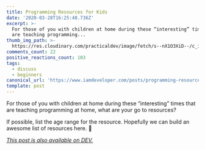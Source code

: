 ```yaml
---
title: Programming Resources for Kids
date: '2020-03-28T16:25:48.736Z'
excerpt: >-
  For those of you with children at home during these “interesting” times that
  are teaching programming...
thumb_img_path: >-
  https://res.cloudinary.com/practicaldev/image/fetch/s--nX1O3XiD--/c_imagga_scale,f_auto,fl_progressive,h_420,q_auto,w_1000/https://dev-to-uploads.s3.amazonaws.com/i/8fxrp17frkcl8d0nwojb.jpeg
comments_count: 22
positive_reactions_count: 103
tags:
  - discuss
  - beginners
canonical_url: 'https://www.iamdeveloper.com/posts/programming-resources-for-kids-apb/'
template: post
---
```

For those of you with children at home during these “interesting” times that are teaching programming at home, what are your go to resources?

If possible, list the age range for the resource. Hopefully we can build an awesome list of resources here. 💪

*[This post is also available on DEV.](https://dev.to/nickytonline/programming-resources-for-kids-apb)*


<script>
const parent = document.getElementsByTagName('head')[0];
const script = document.createElement('script');
script.type = 'text/javascript';
script.src = 'https://cdnjs.cloudflare.com/ajax/libs/iframe-resizer/4.1.1/iframeResizer.min.js';
script.charset = 'utf-8';
script.onload = function() {
    window.iFrameResize({}, '.liquidTag');
};
parent.appendChild(script);
</script>    
